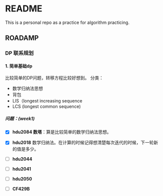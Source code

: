 # README
This is a personal repo as a practice for algorithm practicing.

## ROADAMP
### DP 联系规划
#### 1. 简单基础dp
比较简单的DP问题，转移方程比较好想到。 分类：
* 数学归纳法思想
* 背包
* LIS（longest increasing sequence
* LCS (longest common sequence)
##### 问题：(week1)
- [x] **hdu2084 数塔**：算是比较简单的数学归纳法思想。 
- [x] **hdu2018** 数学归纳法。在计算的时候记得想清楚每次迭代的时候，下一轮新的值是多少。 
- [ ] **hdu2044**
- [ ] **hdu2041**
- [ ] **hdu2050**
- [ ] **CF429B**


